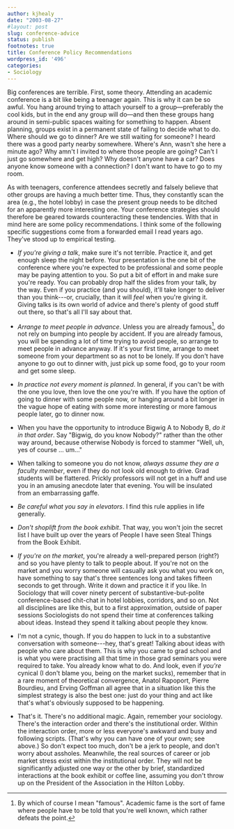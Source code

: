 ```yaml
---
author: kjhealy
date: "2003-08-27"
#layout: post
slug: conference-advice
status: publish
footnotes: true
title: Conference Policy Recommendations
wordpress_id: '496'
categories:
- Sociology
---
```


Big conferences are terrible. First, some theory. Attending an academic conference is a bit like being a teenager again. This is why it can be so awful. You hang around trying to attach yourself to a group—preferably the cool kids, but in the end any group will do—and then these groups hang around in semi-public spaces waiting for something to happen. Absent planning, groups exist in a permanent state of failing to decide what to do. Where should we go to dinner? Are we still waiting for someone? I heard there was a good party nearby somewhere. Where's Ann, wasn't she here a minute ago? Why amn't I invited to where those people are going? Can't I just go somewhere and get high? Why doesn't anyone have a car? Does anyone know someone with a connection? I don't want to have to go to my room.

As with teenagers, conference attendees secretly and falsely believe that other groups are having a much better time. Thus, they constantly scan the area (e.g., the hotel lobby) in case the present group needs to be ditched for an apparently more interesting one. Your conference strategies should therefore be geared towards counteracting these tendencies. With that in mind here are some policy recommendations. I think some of the following specific suggestions come from a forwarded email I read years ago. They've stood up to empirical testing.

- *If you're giving a talk*, make sure it's not terrible. Practice it, and get enough sleep the night before. Your presentation is the one bit of the conference where you're expected to be professional and some people may be paying attention to you. So put a bit of effort in and make sure you're ready. You can probably drop half the slides from your talk, by the way. Even if you practice (and you should), it'll take longer to deliver than you think---or, crucially, than it will *feel* when you're giving it. Giving talks is its own world of advice and there's plenty of good stuff out there, so that's all I'll say about that.

- *Arrange to meet people in advance*. Unless you are already famous[^1], do not rely on bumping into people by accident. If you are already famous, you will be spending a lot of time trying to avoid people, so arrange to meet people in advance anyway. If it's your first time, arrange to meet someone from your department so as not to be lonely. If you don't have anyone to go out to dinner with, just pick up some food, go to your room and get some sleep. 

- *In practice not every moment is planned*. In general, if you can't be with the one you love, then love the one you're with. If you have the option of going to dinner with some people now, or hanging around a bit longer in the vague hope of eating with some more interesting or more famous people later, go to dinner now.

-  When you have the opportunity to introduce Bigwig A to Nobody B, *do it in that order*. Say "Bigwig, do you know Nobody?" rather than the other way around, because otherwise Nobody is forced to stammer "Well, uh, yes of course … um…"

-  When talking to someone you do not know, *always assume they are a faculty member*, even if they do not look old enough to drive. Grad students will be flattered. Prickly professors will not get in a huff and use you in an amusing anecdote later that evening. You will be insulated from an embarrassing gaffe.

-  *Be careful what you say in elevators*. I find this rule applies in life generally.

-  *Don't shoplift from the book exhibit*. That way, you won't join the secret list I have built up over the years of People I have seen Steal Things from the Book Exhibit.

- *If you're on the market*, you're already a well-prepared person (right?) and so you have plenty to talk to people about. If you're not on the market and you worry someone will casually ask you what you work on, have something to say that's three sentences long and takes fifteen seconds to get through. Write it down and practice it if you like. In Sociology that will cover ninety percent of substantive-but-polite conference-based chit-chat in hotel lobbies, corridors, and so on. Not all disciplines are like this, but to a first approximation, outside of paper sessions Sociologists do not spend their time at conferences talking about ideas. Instead they spend it talking about people they know.

- I'm not a cynic, though. If you do happen to luck in to a substantive conversation with someone---hey, that's great! Talking about ideas with people who care about them. This is why you came to grad school and is what you were practising all that time in those grad seminars you were required to take. You already know what to do. And look, even if *you're* cynical (I don't blame you, being on the market sucks), remember that in a rare moment of theoretical convergence, Anatol Rapoport, Pierre Bourdieu, and Erving Goffman all agree that in a situation like this the simplest strategy is also the best one: just do your thing and act like that's what's obviously supposed to be happening.

-  That's it. There's no additional magic. Again, remember your sociology. There's the interaction order and there's the institutional order. Within the interaction order, more or less everyone's awkward and busy and following scripts. (That's why you can have one of your own; see above.) So don't expect too much, don't be a jerk to people, and don't worry about assholes. Meanwhile, the real sources of career or job market stress exist within the institutional order. They will not be significantly adjusted one way or the other by brief, standardized interactions at the book exhibit or coffee line, assuming you don't throw up on the President of the Association in the Hilton Lobby. 

[^1]: By which of course I mean "famous". Academic fame is the sort of fame where people have to be told that you're well known, which rather defeats the point.
